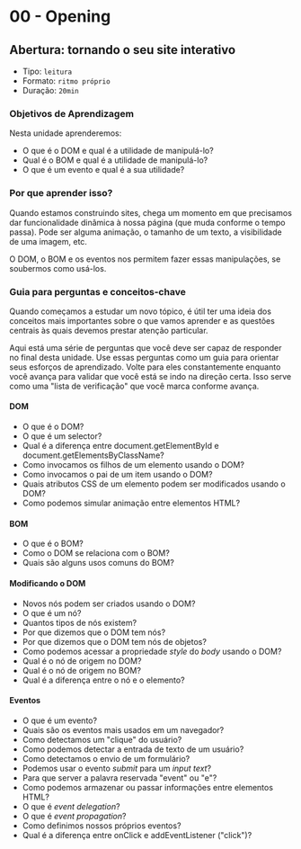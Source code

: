 # 00 - Opening

## Abertura: tornando o seu site interativo

* Tipo: `leitura`
* Formato: `ritmo próprio`
* Duração: `20min`

### Objetivos de Aprendizagem

Nesta unidade aprenderemos:

* O que é o DOM e qual é a utilidade de manipulá-lo?
* Qual é o BOM e qual é a utilidade de manipulá-lo?
* O que é um evento e qual é a sua utilidade?

### Por que aprender isso?

Quando estamos construindo sites, chega um momento em que precisamos dar funcionalidade dinâmica à nossa página \(que muda conforme o tempo passa\). Pode ser alguma animação, o tamanho de um texto, a visibilidade de uma imagem, etc.

O DOM, o BOM e os eventos nos permitem fazer essas manipulações, se soubermos como usá-los.

### Guia para perguntas e conceitos-chave

Quando começamos a estudar um novo tópico, é útil ter uma ideia dos conceitos mais importantes sobre o que vamos aprender e as questões centrais às quais devemos prestar atenção particular.

Aqui está uma série de perguntas que você deve ser capaz de responder no final desta unidade. Use essas perguntas como um guia para orientar seus esforços de aprendizado. Volte para eles constantemente enquanto você avança para validar que você está se indo na direção certa. Isso serve como uma "lista de verificação" que você marca conforme avança.

#### DOM

* O que é o DOM?
* O que é um selector?
* Qual é a diferença entre document.getElementById e document.getElementsByClassName?
* Como invocamos os filhos de um elemento usando o DOM?
* Como invocamos o pai de um item usando o DOM?
* Quais atributos CSS de um elemento podem ser modificados usando o DOM?
* Como podemos simular animação entre elementos HTML?

#### BOM

* O que é o BOM?
* Como o DOM se relaciona com o BOM?
* Quais são alguns usos comuns do BOM?

#### Modificando o DOM

* Novos nós podem ser criados usando o DOM?
* O que é um nó?
* Quantos tipos de nós existem?
* Por que dizemos que o DOM tem nós?
* Por que dizemos que o DOM tem nós de objetos?
* Como podemos acessar a propriedade _style_ do _body_ usando o DOM?
* Qual é o nó de origem no DOM?
* Qual é o nó de origem no BOM?
* Qual é a diferença entre o nó e o elemento?

#### Eventos

* O que é um evento?
* Quais são os eventos mais usados ​​em um navegador?
* Como detectamos um "clique" do usuário?
* Como podemos detectar a entrada de texto de um usuário?
* Como detectamos o envio de um formulário?
* Podemos usar o evento _submit_ para um _input text_?
* Para que server a palavra reservada "event" ou "e"?
* Como podemos armazenar ou passar informações entre elementos HTML?
* O que é _event delegation_?
* O que é _event propagation_?
* Como definimos nossos próprios eventos?
* Qual é a diferença entre onClick e addEventListener \("click"\)?

